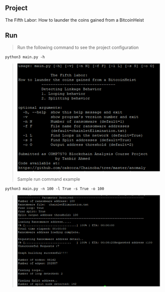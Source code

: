 ## Project
The Fifth Labor: How to launder the coins gained from a BitcoinHeist

## Run

> Run the following command to see the project configuration
```
python3 main.py -h
```
>
>![Image of Help Interface](images/help.PNG)
>
> Sample run command example
```
python3 main.py -n 100 -l True -s True -o 100
```

>![Image of Sample Result](images/sample_output.PNG)

